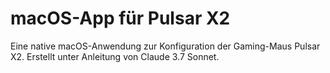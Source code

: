# macOS-App für Pulsar X2

Eine native macOS-Anwendung zur Konfiguration der Gaming-Maus Pulsar X2. Erstellt unter Anleitung von Claude 3.7 Sonnet.

